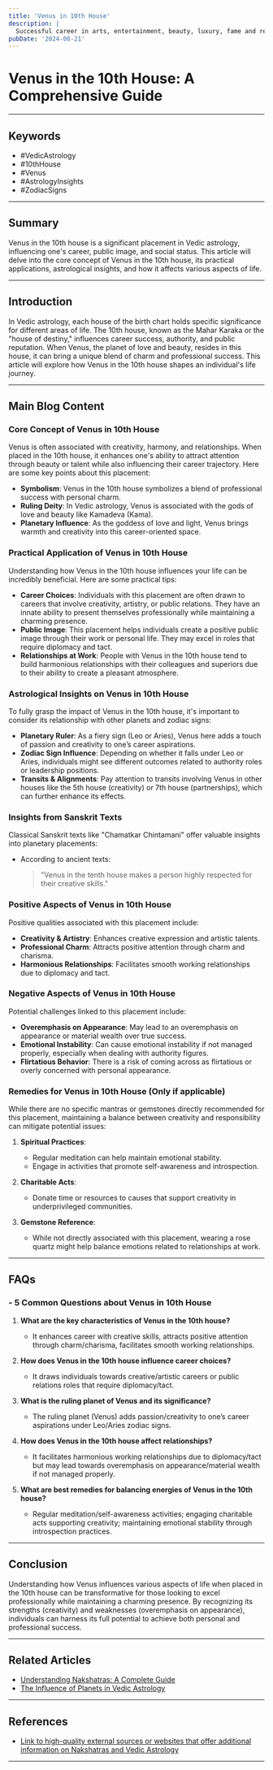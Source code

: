 ```yaml
---
title: 'Venus in 10th House'
description: |
  Successful career in arts, entertainment, beauty, luxury, fame and recognition for work.
pubDate: '2024-08-21'
---
```


# Venus in the 10th House: A Comprehensive Guide

---

## Keywords
- #VedicAstrology
- #10thHouse
- #Venus
- #AstrologyInsights
- #ZodiacSigns

---

## Summary
Venus in the 10th house is a significant placement in Vedic astrology, influencing one's career, public image, and social status. This article will delve into the core concept of Venus in the 10th house, its practical applications, astrological insights, and how it affects various aspects of life.

---

## Introduction
In Vedic astrology, each house of the birth chart holds specific significance for different areas of life. The 10th house, known as the Mahar Karaka or the "house of destiny," influences career success, authority, and public reputation. When Venus, the planet of love and beauty, resides in this house, it can bring a unique blend of charm and professional success. This article will explore how Venus in the 10th house shapes an individual's life journey.

---

## Main Blog Content

### Core Concept of Venus in 10th House
Venus is often associated with creativity, harmony, and relationships. When placed in the 10th house, it enhances one's ability to attract attention through beauty or talent while also influencing their career trajectory. Here are some key points about this placement:
- **Symbolism**: Venus in the 10th house symbolizes a blend of professional success with personal charm.
- **Ruling Deity**: In Vedic astrology, Venus is associated with the gods of love and beauty like Kamadeva (Kama).
- **Planetary Influence**: As the goddess of love and light, Venus brings warmth and creativity into this career-oriented space.

### Practical Application of Venus in 10th House
Understanding how Venus in the 10th house influences your life can be incredibly beneficial. Here are some practical tips:
- **Career Choices**: Individuals with this placement are often drawn to careers that involve creativity, artistry, or public relations. They have an innate ability to present themselves professionally while maintaining a charming presence.
- **Public Image**: This placement helps individuals create a positive public image through their work or personal life. They may excel in roles that require diplomacy and tact.
- **Relationships at Work**: People with Venus in the 10th house tend to build harmonious relationships with their colleagues and superiors due to their ability to create a pleasant atmosphere.

### Astrological Insights on Venus in 10th House
To fully grasp the impact of Venus in the 10th house, it's important to consider its relationship with other planets and zodiac signs:
- **Planetary Ruler**: As a fiery sign (Leo or Aries), Venus here adds a touch of passion and creativity to one’s career aspirations.
- **Zodiac Sign Influence**: Depending on whether it falls under Leo or Aries, individuals might see different outcomes related to authority roles or leadership positions.
- **Transits & Alignments**: Pay attention to transits involving Venus in other houses like the 5th house (creativity) or 7th house (partnerships), which can further enhance its effects.

### Insights from Sanskrit Texts
Classical Sanskrit texts like "Chamatkar Chintamani" offer valuable insights into planetary placements:
- According to ancient texts:
  > "Venus in the tenth house makes a person highly respected for their creative skills."
  
### Positive Aspects of Venus in 10th House

Positive qualities associated with this placement include:
- **Creativity & Artistry**: Enhances creative expression and artistic talents.
- **Professional Charm**: Attracts positive attention through charm and charisma.
- **Harmonious Relationships**: Facilitates smooth working relationships due to diplomacy and tact.

### Negative Aspects of Venus in 10th House

Potential challenges linked to this placement include:
- **Overemphasis on Appearance**: May lead to an overemphasis on appearance or material wealth over true success.
- **Emotional Instability**: Can cause emotional instability if not managed properly, especially when dealing with authority figures.
- **Flirtatious Behavior**: There is a risk of coming across as flirtatious or overly concerned with personal appearance.

### Remedies for Venus in 10th House (Only if applicable)

While there are no specific mantras or gemstones directly recommended for this placement, maintaining a balance between creativity and responsibility can mitigate potential issues:
1. **Spiritual Practices**:
   - Regular meditation can help maintain emotional stability.
   - Engage in activities that promote self-awareness and introspection.

2. **Charitable Acts**:
   - Donate time or resources to causes that support creativity in underprivileged communities.

3. **Gemstone Reference**:
   - While not directly associated with this placement, wearing a rose quartz might help balance emotions related to relationships at work.

---

## FAQs

### - 5 Common Questions about Venus in 10th House

1. **What are the key characteristics of Venus in the 10th house?**
   - It enhances career with creative skills, attracts positive attention through charm/charisma, facilitates smooth working relationships.

2. **How does Venus in the 10th house influence career choices?**
   - It draws individuals towards creative/artistic careers or public relations roles that require diplomacy/tact.

3. **What is the ruling planet of Venus and its significance?**
   - The ruling planet (Venus) adds passion/creativity to one’s career aspirations under Leo/Aries zodiac signs.

4. **How does Venus in the 10th house affect relationships?**
   - It facilitates harmonious working relationships due to diplomacy/tact but may lead towards overemphasis on appearance/material wealth if not managed properly.

5. **What are best remedies for balancing energies of Venus in the 10th house?**
   - Regular meditation/self-awareness activities; engaging charitable acts supporting creativity; maintaining emotional stability through introspection practices.


---

## Conclusion

Understanding how Venus influences various aspects of life when placed in the 10th house can be transformative for those looking to excel professionally while maintaining a charming presence. By recognizing its strengths (creativity) and weaknesses (overemphasis on appearance), individuals can harness its full potential to achieve both personal and professional success.


---

## Related Articles

- [Understanding Nakshatras: A Complete Guide](link)
- [The Influence of Planets in Vedic Astrology](link)

---

## References

- [Link to high-quality external sources or websites that offer additional information on Nakshatras and Vedic Astrology](link)

---